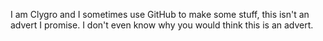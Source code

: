 I am Clygro and I sometimes use GitHub to make some stuff, this isn't an advert I promise. I don't even know why you would think this is an advert.
